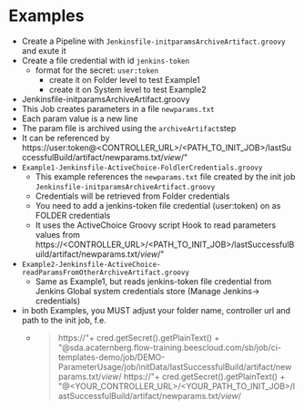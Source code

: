 # Examples

* Create a Pipeline with `Jenkinsfile-initparamsArchiveArtifact.groovy` and exute it
* Create a file credential with id `jenkins-token`
  * format for the secret: `user:token`
    * create it on Folder level to test Example1
    * create it on System level to test Example2
* Jenkinsfile-initparamsArchiveArtifact.groovy
 * This Job creates parameters in a file `newparams.txt`
 * Each param value is a new line
 * The param file is archived using the `archiveArtifact`step
 * It can be referenced by https://user:token@<CONTROLLER_URL>/<PATH_TO_INIT_JOB>/lastSuccessfulBuild/artifact/newparams.txt/*view*/"
* `Example1-Jenkinsfile-ActiveChoice-FoldlerCredentials.groovy`
  * This example references the `newparams.txt` file created by the init job `Jenkinsfile-initparamsArchiveArtifact.groovy`
  * Credentials will be retrieved from Folder credentials
  * You need to add a jenkins-token file credential (user:token) on as FOLDER credentials
  * It uses the ActiveChoice Groovy script Hook to read parameters values from  https://<CONTROLLER_URL>/<PATH_TO_INIT_JOB>/lastSuccessfulBuild/artifact/newparams.txt/*view*/"
* `Example2-Jenkinsfile-ActiveChoice-readParamsFromOtherArchiveArtifact.groovy`
  * Same as Example1, but reads jenkins-token file credential from Jenkins Global system credentials store (Manage Jenkins-> credentials)
* in both Examples, you MUST adjust your folder name, controller url and path to the init job, f.e. 
  * > https://"+ cred.getSecret().getPlainText() + "@sda.acaternberg.flow-training.beescloud.com/sb/job/ci-templates-demo/job/DEMO-ParameterUsage/job/initData/lastSuccessfulBuild/artifact/newparams.txt/*view*/
    > https://"+ cred.getSecret().getPlainText() + "@<YOUR_CONTROLLER_URL>/<YOUR_PATH_TO_INIT_JOB>/lastSuccessfulBuild/artifact/newparams.txt/*view*/

